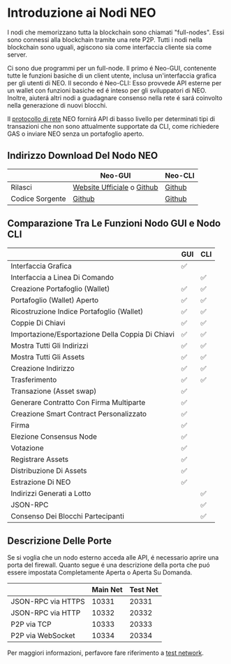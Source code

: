 # Introduzione ai Nodi NEO
I nodi che memorizzano tutta la blockchain sono chiamati "full-nodes". Essi sono connessi alla blockchain tramite una rete P2P. Tutti i nodi nella blockchain sono uguali, agiscono sia come interfaccia cliente sia come server.

Ci sono due programmi per un full-node. Il primo é Neo-GUI, contenente tutte le funzioni basiche di un client utente, inclusa un'interfaccia grafica per gli utenti di NEO. Il secondo é Neo-CLI: Esso provvede API esterne per un wallet con funzioni basiche ed é inteso per gli sviluppatori di NEO. Inoltre, aiuterá altri nodi a guadagnare consenso nella rete é sará coinvolto nella generazione di nuovi blocchi.

Il [protocollo di rete](protocollo-di-rete.md) NEO fornirá API di basso livello per determinati tipi di transazioni che non sono attualmente supportate da CLI, come richiedere GAS o inviare NEO senza un portafoglio aperto. 

## Indirizzo Download Del Nodo NEO

|      | Neo-GUI                        | Neo-CLI                        |
| ---- | ---------------------------------------- | ---------------------------------------- |
| Rilasci | [Website Ufficiale](https://www.neo.org/download) o [Github](https://github.com/neo-project/neo-gui/releases) | [Github](https://github.com/neo-project/neo-cli/releases) |
| Codice Sorgente | [Github](https://github.com/neo-project/neo-gui) | [Github](https://github.com/neo-project/neo-cli) |

## Comparazione Tra Le Funzioni Nodo GUI e Nodo CLI

|           | GUI  | CLI  |
| --------- | ---- | ---- |
| Interfaccia Grafica | ✅    |      |
| Interfaccia a Linea Di Comando |      | ✅    |
| Creazione Portafoglio (Wallet) | ✅    | ✅    |
| Portafoglio (Wallet) Aperto | ✅    | ✅  |
| Ricostruzione Indice Portafoglio (Wallet)| ✅    | ✅    |
| Coppie Di Chiavi | ✅    | ✅    |
| Importazione/Esportazione Della Coppia Di Chiavi| ✅    | ✅    |
| Mostra Tutti Gli Indirizzi | ✅    | ✅    |
| Mostra Tutti Gli Assets | ✅    | ✅    |
| Creazione Indirizzo | ✅    | ✅    |
| Trasferimento | ✅    | ✅    |
| Transazione (Asset swap)  | ✅    |      |
| Generare Contratto Con Firma Multiparte | ✅    |      |
| Creazione Smart Contract Personalizzato | ✅    |      |
| Firma | ✅    |      |
| Elezione Consensus Node | ✅    |      |
| Votazione | ✅    |      |
| Registrare Assets | ✅    |      |
| Distribuzione Di Assets | ✅    |      |
| Estrazione Di NEO | ✅    |      |
| Indirizzi Generati a Lotto   |      | ✅    |
| JSON-RPC |      | ✅    |
| Consenso Dei Blocchi Partecipanti |      | ✅    |

## Descrizione Delle Porte

Se si voglia che un nodo esterno acceda alle API, é necessario aprire una porta del firewall. Quanto segue é una descrizione della porta che puó essere impostata Completamente Aperta o Aperta Su Domanda.

|                    | Main Net | Test Net |
| ------------------ | ------------ | ------------- |
| JSON-RPC via HTTPS | 10331        | 20331         |
| JSON-RPC via HTTP  | 10332        | 20332         |
| P2P via TCP        | 10333        | 20333         |
| P2P via WebSocket  | 10334        | 20334         |

Per maggiori informazioni, perfavore fare riferimento a [test network](testnet.md).
